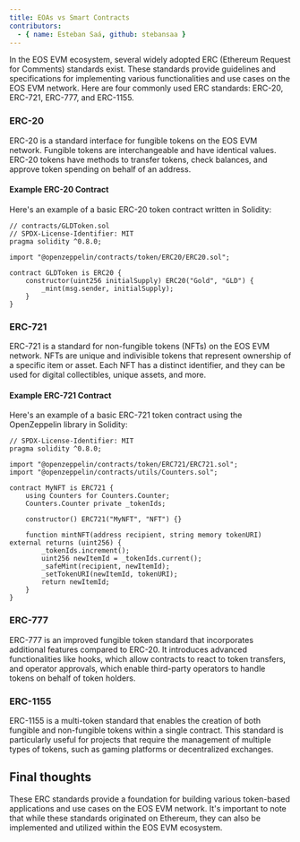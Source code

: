 ```yaml
---
title: EOAs vs Smart Contracts
contributors:
  - { name: Esteban Saá, github: stebansaa }
---
```


In the EOS EVM ecosystem, several widely adopted ERC (Ethereum Request for Comments) standards exist. These standards provide guidelines and specifications for implementing various functionalities and use cases on the EOS EVM network. Here are four commonly used ERC standards: ERC-20, ERC-721, ERC-777, and ERC-1155.

### ERC-20
ERC-20 is a standard interface for fungible tokens on the EOS EVM network. Fungible tokens are interchangeable and have identical values. ERC-20 tokens have methods to transfer tokens, check balances, and approve token spending on behalf of an address.

#### Example ERC-20 Contract
Here's an example of a basic ERC-20 token contract written in Solidity:

```
// contracts/GLDToken.sol
// SPDX-License-Identifier: MIT
pragma solidity ^0.8.0;

import "@openzeppelin/contracts/token/ERC20/ERC20.sol";

contract GLDToken is ERC20 {
    constructor(uint256 initialSupply) ERC20("Gold", "GLD") {
        _mint(msg.sender, initialSupply);
    }
}
```


### ERC-721
ERC-721 is a standard for non-fungible tokens (NFTs) on the EOS EVM network. NFTs are unique and indivisible tokens that represent ownership of a specific item or asset. Each NFT has a distinct identifier, and they can be used for digital collectibles, unique assets, and more.

#### Example ERC-721 Contract
Here's an example of a basic ERC-721 token contract using the OpenZeppelin library in Solidity:

```
// SPDX-License-Identifier: MIT
pragma solidity ^0.8.0;

import "@openzeppelin/contracts/token/ERC721/ERC721.sol";
import "@openzeppelin/contracts/utils/Counters.sol";

contract MyNFT is ERC721 {
    using Counters for Counters.Counter;
    Counters.Counter private _tokenIds;

    constructor() ERC721("MyNFT", "NFT") {}

    function mintNFT(address recipient, string memory tokenURI) external returns (uint256) {
        _tokenIds.increment();
        uint256 newItemId = _tokenIds.current();
        _safeMint(recipient, newItemId);
        _setTokenURI(newItemId, tokenURI);
        return newItemId;
    }
}
```

### ERC-777
ERC-777 is an improved fungible token standard that incorporates additional features compared to ERC-20. It introduces advanced functionalities like hooks, which allow contracts to react to token transfers, and operator approvals, which enable third-party operators to handle tokens on behalf of token holders.

### ERC-1155
ERC-1155 is a multi-token standard that enables the creation of both fungible and non-fungible tokens within a single contract. This standard is particularly useful for projects that require the management of multiple types of tokens, such as gaming platforms or decentralized exchanges.

## Final thoughts
These ERC standards provide a foundation for building various token-based applications and use cases on the EOS EVM network. It's important to note that while these standards originated on Ethereum, they can also be implemented and utilized within the EOS EVM ecosystem.